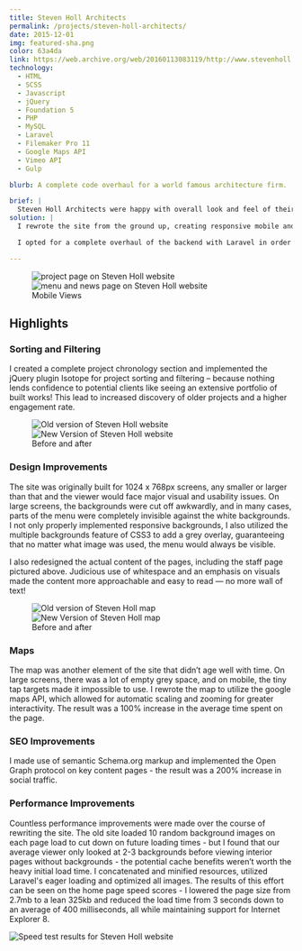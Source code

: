 ```yaml
---
title: Steven Holl Architects
permalink: /projects/steven-holl-architects/
date: 2015-12-01
img: featured-sha.png
color: 63a4da
link: https://web.archive.org/web/20160113083119/http://www.stevenholl.com/
technology:
  - HTML
  - SCSS
  - Javascript
  - jQuery
  - Foundation 5
  - PHP
  - MySQL
  - Laravel
  - Filemaker Pro 11
  - Google Maps API
  - Vimeo API
  - Gulp

blurb: A complete code overhaul for a world famous architecture firm.

brief: |
  Steven Holl Architects were happy with overall look and feel of their website, but the design wasn’t optimized for mobile and had issues on larger screens. The repetitive, procedural PHP backend hurt their search engine rankings and limited their ability to make changes without breaking the site. </p>
solution: |
  I rewrote the site from the ground up, creating responsive mobile and tablet versions while maintaining the existing visual branding. I combed over every single detail, keeping key elements and making UI improvements to maximise legibility, functionality and performance.

  I opted for a complete overhaul of the backend with Laravel in order to utilize the full power of a MVC framework with proper routing, secure database queries and a robust templating engine. This not only provided a boost to search engine rankings, it also patched up some major security issues and made it easier for future developers to pick up where I left off.

---
```

<figure class="projects__image-wrapper row row--full" style="background-color: #{{ page.color }}">
  <div class="projects__col--half">
    <img class="projects__image" src="{{ site.imgurl }}sha-mob.png" alt="project page on Steven Holl website">
  </div>
  <div class="projects__col--half">
    <img class="projects__image" src="{{ site.imgurl }}sha-mob-2.png" alt="menu and news page on Steven Holl website">
  </div>
  <figcaption class="projects__caption">
  Mobile Views
  </figcaption>
</figure>

<section class="row row--small">
  <h2>Highlights</h2>
  <h3 class="subheading">Sorting and Filtering</h3>
  <p>I created a complete project chronology section and implemented the jQuery plugin Isotope for project sorting and filtering – because nothing lends confidence to potential clients like seeing an extensive portfolio of built works! This lead to increased discovery of older projects and a higher engagement rate.</p>
</section>

<figure class="projects__image-wrapper row row--full" style="background-color: #{{ page.color }}">
    <div class="projects__col--half">
      <img class="projects__image" src="{{ site.imgurl }}sha-old-12.PNG" alt="Old version of Steven Holl website">
    </div>
    <div class="projects__col--half">
      <img class="projects__image" src="{{ site.imgurl }}sha-background2.png" alt="New Version of Steven Holl website">
    </div>
  <figcaption class="projects__caption">
  Before and after
  </figcaption>
</figure>

<section class="row row--small">
  <h3 class="subheading">Design Improvements</h3>
  <p>The site was originally built for 1024 x 768px screens, any smaller or larger than that and the viewer would face major visual and usability issues. On large screens, the backgrounds were cut off awkwardly, and in many cases, parts of the menu were completely invisible against the white backgrounds. I not only properly implemented responsive backgrounds, I also utilized the multiple backgrounds feature of CSS3 to add a grey overlay, guaranteeing that no matter what image was used, the menu would always be visible.</p>
  <p>I also redesigned the actual content of the pages, including the staff page pictured above. Judicious use of whitespace and an emphasis on visuals made the content more approachable and easy to read — no more wall of text!</p>
</section>


<figure class="projects__image-wrapper row row--full" style="background-color: #{{ page.color }}">
  <div class="projects__col--half">
    <img class="projects__image" src="{{ site.imgurl }}sha-old11.png" alt="Old version of Steven Holl map">
  </div>
  <div class="projects__col--half">
    <img class="projects__image" src="{{ site.imgurl }}sha-map.png" alt="New Version of Steven Holl map">
  </div>
  <figcaption class="projects__caption">
  Before and after
  </figcaption>
</figure>

<section class="row row--small">
    <h3 class="subheading">Maps</h3>
    <p>The map was another element of the site that didn’t age well with time. On large screens, there was a lot of empty grey space, and on mobile, the tiny tap targets made it impossible to use.  I rewrote the map to utilize the google maps API, which allowed for automatic scaling and zooming for greater interactivity. The result was a 100% increase in the average time spent on the page.</p>
    <h3 class="subheading">SEO Improvements</h3>
    <p>I made use of semantic Schema.org markup and implemented the Open Graph protocol on key content pages - the result was a 200% increase in social traffic.</p>
    <h3 class="subheading">Performance Improvements</h3>
    <p>Countless performance improvements were made over the course of rewriting the site.  The old site loaded 10 random background images on each page load to cut down on future loading times - but I found that our average viewer only looked at 2-3 backgrounds before viewing interior pages without backgrounds - the potential cache benefits weren’t worth the heavy initial load time. I concatenated and minified resources, utilized Laravel's eager loading and optimized all images. The results of this effort can be seen on the home page speed scores - I lowered the page size from 2.7mb to a lean 325kb and reduced the load time from 3 seconds down to an average of 400 milliseconds, all while maintaining support for Internet Explorer 8.
    </p>
    <img src="{{ site.imgurl }}speedtest4.png" alt="Speed test results for Steven Holl website">
</section>
